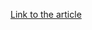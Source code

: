 [Link to the article](https://www.cisa.gov/news-events/alerts/2025/07/31/cisa-and-uscg-issue-joint-advisory-strengthen-cyber-hygiene-critical-infrastructure)
